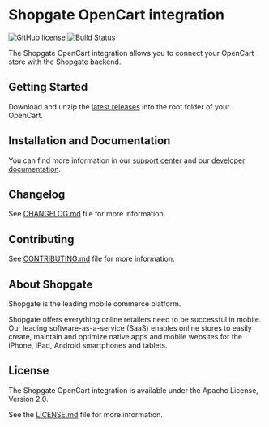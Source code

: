 # Shopgate OpenCart integration

[![GitHub license](http://dmlc.github.io/img/apache2.svg)](LICENSE.md)
[![Build Status](https://travis-ci.org/shopgate/cart-integration-opencart.svg?branch=master)](https://travis-ci.org/shopgate/cart-integration-opencart)

The Shopgate OpenCart integration allows you to connect your OpenCart store with the Shopgate backend.

## Getting Started
Download and unzip the [latest releases](https://github.com/shopgate/cart-integration-opencart/releases/latest) into the root folder of your OpenCart.

## Installation and Documentation

You can find more information in our [support center](https://support.shopgate.com/hc/en-us/articles/203994683-Connecting-to-OpenCart) and our [developer documentation](https://docs.shopgate.com/).

## Changelog

See [CHANGELOG.md](CHANGELOG.md) file for more information.

## Contributing

See [CONTRIBUTING.md](CONTRIBUTING.md) file for more information.

## About Shopgate

Shopgate is the leading mobile commerce platform.

Shopgate offers everything online retailers need to be successful in mobile. Our leading software-as-a-service (SaaS) enables online stores to easily create, maintain and optimize native apps and mobile websites for the iPhone, iPad, Android smartphones and tablets.

## License

The Shopgate OpenCart integration is available under the Apache License, Version 2.0.

See the [LICENSE.md](LICENSE.md) file for more information.
